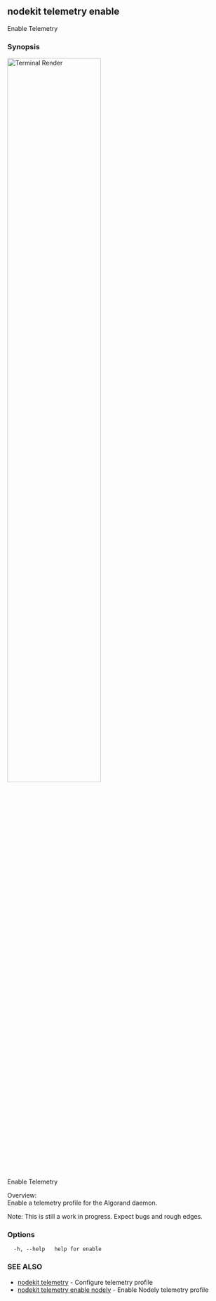 ## nodekit telemetry enable

Enable Telemetry

### Synopsis

                                                                    
<img alt="Terminal Render" src="/assets/nodekit.png" width="65%">             
                                                                    
                                                                    
Enable Telemetry                                                    
                                                                    
Overview:                                                           
Enable a telemetry profile for the Algorand daemon.                 
                                                                    
Note: This is still a work in progress. Expect bugs and rough edges.

### Options

```
  -h, --help   help for enable
```

### SEE ALSO

* [nodekit telemetry](/man/nodekit_telemetry.md)	 - Configure telemetry profile
* [nodekit telemetry enable nodely](/man/nodekit_telemetry_enable_nodely.md)	 - Enable Nodely telemetry profile

